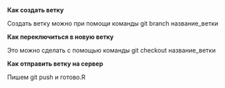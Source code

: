 
**Как создать ветку**

Создать ветку можно при помощи команды git branch название_ветки

**Как переключиться в новую ветку**

Это можно сделать с помощью команды git checkout название_ветки

**Как отправить ветку на сервер**

Пишем git push и готово.R
